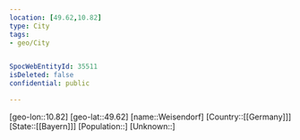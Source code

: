 ```yaml
---
location: [49.62,10.82]
type: City
tags:
- geo/City


SpocWebEntityId: 35511
isDeleted: false
confidential: public

---
```

[geo-lon::10.82]
[geo-lat::49.62]
[name::Weisendorf]
[Country::[[Germany]]]
[State::[[Bayern]]]
[Population::]
[Unknown::]

